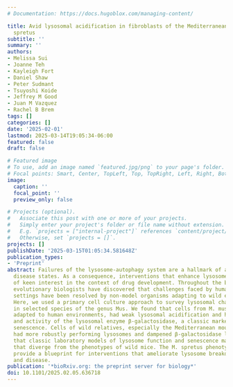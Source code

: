 ```yaml
---
# Documentation: https://docs.hugoblox.com/managing-content/

title: Avid lysosomal acidification in fibroblasts of the Mediterranean mouse Mus
  spretus
subtitle: ''
summary: ''
authors:
- Melissa Sui
- Joanne Teh
- Kayleigh Fort
- Daniel Shaw
- Peter Sudmant
- Tsuyoshi Koide
- Jeffrey M Good
- Juan M Vazquez
- Rachel B Brem
tags: []
categories: []
date: '2025-02-01'
lastmod: 2025-03-14T19:05:34-06:00
featured: false
draft: false

# Featured image
# To use, add an image named `featured.jpg/png` to your page's folder.
# Focal points: Smart, Center, TopLeft, Top, TopRight, Left, Right, BottomLeft, Bottom, BottomRight.
image:
  caption: ''
  focal_point: ''
  preview_only: false

# Projects (optional).
#   Associate this post with one or more of your projects.
#   Simply enter your project's folder or file name without extension.
#   E.g. `projects = ["internal-project"]` references `content/project/deep-learning/index.md`.
#   Otherwise, set `projects = []`.
projects: []
publishDate: '2025-03-15T01:05:34.581648Z'
publication_types:
- 'Preprint'
abstract: Failures of the lysosome-autophagy system are a hallmark of aging and many
  disease states. As a consequence, interventions that enhance lysosome function are
  of keen interest in the context of drug development. Throughout the biomedical literature,
  evolutionary biologists have discovered that challenges faced by humans in clinical
  settings have been resolved by non-model organisms adapting to wild environments.
  Here, we used a primary cell culture approach to survey lysosomal characteristics
  in selected species of the genus Mus. We found that cells from M. musculus, mice
  adapted to human environments, had weak lysosomal acidification and high expression
  and activity of the lysosomal enzyme β-galactosidase, a classic marker of cellular
  senescence. Cells of wild relatives, especially the Mediterranean mouse M. spretus,
  had more robustly performing lysosomes and dampened β-galactosidase levels. We propose
  that classic laboratory models of lysosome function and senescence may reflect characters
  that diverge from the phenotypes of wild mice. The M. spretus phenotype may ultimately
  provide a blueprint for interventions that ameliorate lysosome breakdown in stress
  and disease.
publication: '*bioRxiv.org: the preprint server for biology*'
doi: 10.1101/2025.02.05.636718
---
```


